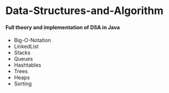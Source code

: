 # Data-Structures-and-Algorithm
#### Full theory and implementation of DSA in Java
* Big-O-Notation
* LinkedList
* Stacks
* Queues
* Hashtables
* Trees
* Heaps
* Sorting

